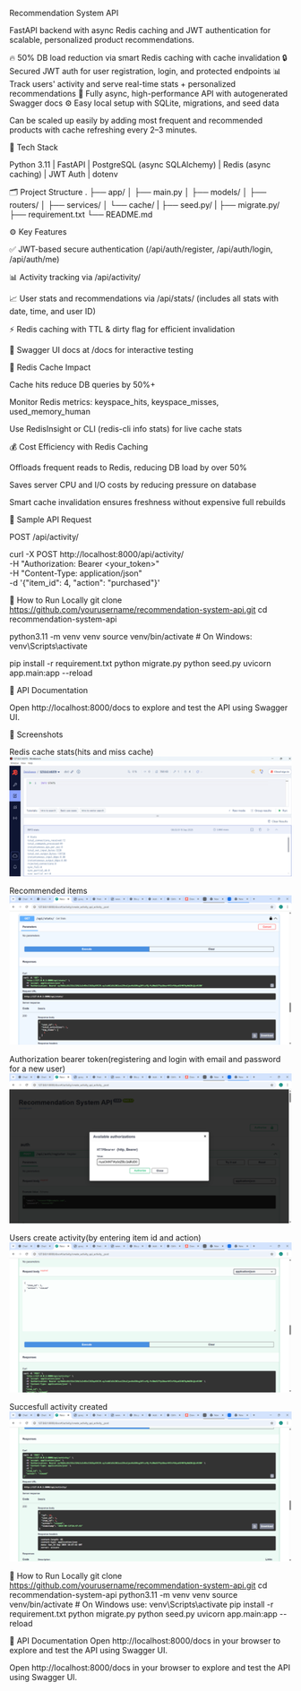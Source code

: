 Recommendation System API

FastAPI backend with async Redis caching and JWT authentication for scalable, personalized product recommendations.

🔥 50% DB load reduction via smart Redis caching with cache invalidation
🔒 Secured JWT auth for user registration, login, and protected endpoints
📊 Track users' activity and serve real-time stats + personalized recommendations
🚀 Fully async, high-performance API with autogenerated Swagger docs
⚙️ Easy local setup with SQLite, migrations, and seed data

Can be scaled up easily by adding most frequent and recommended products with cache refreshing every 2–3 minutes.

🧰 Tech Stack

Python 3.11 | FastAPI | PostgreSQL (async SQLAlchemy) | Redis (async caching) | JWT Auth | dotenv

🗂️ Project Structure
.
├── app/
│   ├── main.py
│   ├── models/
│   ├── routers/
│   ├── services/
│   └── cache/
|   ├── seed.py/
|   ├── migrate.py/
├── requirement.txt
└── README.md

⚙️ Key Features

✅ JWT-based secure authentication (/api/auth/register, /api/auth/login, /api/auth/me)

📊 Activity tracking via /api/activity/

📈 User stats and recommendations via /api/stats/ (includes all stats with date, time, and user ID)

⚡ Redis caching with TTL & dirty flag for efficient invalidation

🧾 Swagger UI docs at /docs for interactive testing

🧊 Redis Cache Impact

Cache hits reduce DB queries by 50%+

Monitor Redis metrics: keyspace_hits, keyspace_misses, used_memory_human

Use RedisInsight or CLI (redis-cli info stats) for live cache stats

💰 Cost Efficiency with Redis Caching

Offloads frequent reads to Redis, reducing DB load by over 50%

Saves server CPU and I/O costs by reducing pressure on database

Smart cache invalidation ensures freshness without expensive full rebuilds

🔄 Sample API Request

POST /api/activity/

curl -X POST http://localhost:8000/api/activity/ \
 -H "Authorization: Bearer <your_token>" \
 -H "Content-Type: application/json" \
 -d '{"item_id": 4, "action": "purchased"}'

🚀 How to Run Locally
git clone https://github.com/yourusername/recommendation-system-api.git
cd recommendation-system-api

python3.11 -m venv venv
source venv/bin/activate  # On Windows: venv\Scripts\activate

pip install -r requirement.txt
python migrate.py
python seed.py
uvicorn app.main:app --reload

🔗 API Documentation

Open http://localhost:8000/docs
 to explore and test the API using Swagger UI.

📸 Screenshots

Redis cache stats(hits and miss cache)
[![Redis Cache Stats](assets/redis_cache_stats.png)](https://github.com/Ashutosh0000000/Recommendation-System-API)

Recommended items 
[![Stats Recommended Items](assets/stats-recommened-items.png)](https://github.com/Ashutosh0000000/Recommendation-System-API)

Authorization bearer token(registering and login with email and password for a new user)
[![Swagger Auth Popup](assets/swagger_auth_popup.png)](http://localhost:8000/docs)

Users create activity(by entering item id and action)
[![Swagger Create Activity](assets/swagger_create-activity.png)](http://localhost:8000/docs)

Succesfull activity created 
[![Swagger Post Activity](assets/swagger_post_activity.png)](http://localhost:8000/docs)

🚀 How to Run Locally
git clone https://github.com/yourusername/recommendation-system-api.git
cd recommendation-system-api
python3.11 -m venv venv
source venv/bin/activate  # On Windows use: venv\Scripts\activate
pip install -r requirement.txt
python migrate.py
python seed.py
uvicorn app.main:app --reload

🔗 API Documentation
Open http://localhost:8000/docs
 in your browser to explore and test the API using Swagger UI.

Open http://localhost:8000/docs
 in your browser to explore and test the API using Swagger UI.

